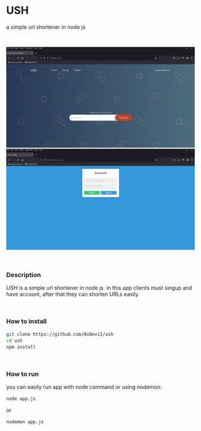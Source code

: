 # USH
a simple url shortener in node js

&nbsp;
<div><center><img src="resources/sc1.png"></center><center><img src="resources/sc2.png"></center></div>

&nbsp;
### Description
*USH* is a simple url shortener in node js. in this app clients must singup and have account, after that they can shorten URLs easily.

&nbsp;
### How to install
```bash
git clone https://github.com/0xDeviI/ush
cd ush
npm install
```

&nbsp;
### How to run
you can easily run app with node command or using nodemon:
```bash
node app.js
```
or
```bash
nodemon app.js
```
